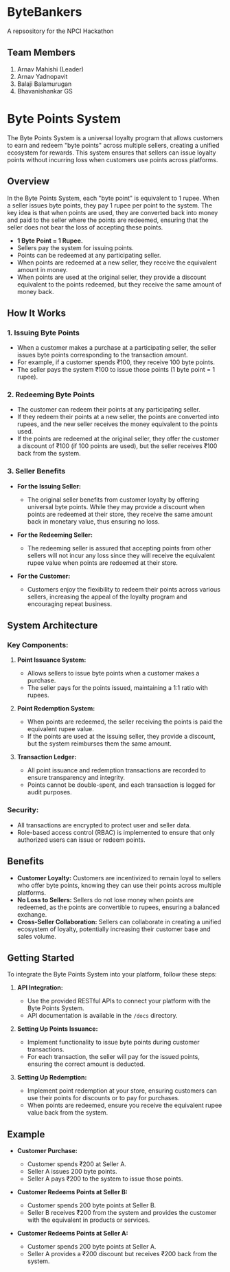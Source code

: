 # ByteBankers
A repsository for the NPCI Hackathon

## Team Members
1) Arnav Mahishi (Leader)
2) Arnav Yadnopavit
3) Balaji Balamurugan
4) Bhavanishankar GS

# Byte Points System

The Byte Points System is a universal loyalty program that allows customers to earn and redeem "byte points" across multiple sellers, creating a unified ecosystem for rewards. This system ensures that sellers can issue loyalty points without incurring loss when customers use points across platforms.

## Overview

In the Byte Points System, each "byte point" is equivalent to 1 rupee. When a seller issues byte points, they pay 1 rupee per point to the system. The key idea is that when points are used, they are converted back into money and paid to the seller where the points are redeemed, ensuring that the seller does not bear the loss of accepting these points.

- **1 Byte Point = 1 Rupee.**
- Sellers pay the system for issuing points.
- Points can be redeemed at any participating seller.
- When points are redeemed at a new seller, they receive the equivalent amount in money.
- When points are used at the original seller, they provide a discount equivalent to the points redeemed, but they receive the same amount of money back.

## How It Works

### 1. Issuing Byte Points
- When a customer makes a purchase at a participating seller, the seller issues byte points corresponding to the transaction amount.
- For example, if a customer spends ₹100, they receive 100 byte points.
- The seller pays the system ₹100 to issue those points (1 byte point = 1 rupee).

### 2. Redeeming Byte Points
- The customer can redeem their points at any participating seller. 
- If they redeem their points at a new seller, the points are converted into rupees, and the new seller receives the money equivalent to the points used.
- If the points are redeemed at the original seller, they offer the customer a discount of ₹100 (if 100 points are used), but the seller receives ₹100 back from the system.

### 3. Seller Benefits
- **For the Issuing Seller:**
  - The original seller benefits from customer loyalty by offering universal byte points. While they may provide a discount when points are redeemed at their store, they receive the same amount back in monetary value, thus ensuring no loss.
  
- **For the Redeeming Seller:**
  - The redeeming seller is assured that accepting points from other sellers will not incur any loss since they will receive the equivalent rupee value when points are redeemed at their store.

- **For the Customer:**
  - Customers enjoy the flexibility to redeem their points across various sellers, increasing the appeal of the loyalty program and encouraging repeat business.

## System Architecture

### Key Components:
1. **Point Issuance System:**
   - Allows sellers to issue byte points when a customer makes a purchase.
   - The seller pays for the points issued, maintaining a 1:1 ratio with rupees.

2. **Point Redemption System:**
   - When points are redeemed, the seller receiving the points is paid the equivalent rupee value.
   - If the points are used at the issuing seller, they provide a discount, but the system reimburses them the same amount.

3. **Transaction Ledger:**
   - All point issuance and redemption transactions are recorded to ensure transparency and integrity.
   - Points cannot be double-spent, and each transaction is logged for audit purposes.

### Security:
- All transactions are encrypted to protect user and seller data.
- Role-based access control (RBAC) is implemented to ensure that only authorized users can issue or redeem points.

## Benefits

- **Customer Loyalty:** Customers are incentivized to remain loyal to sellers who offer byte points, knowing they can use their points across multiple platforms.
- **No Loss to Sellers:** Sellers do not lose money when points are redeemed, as the points are convertible to rupees, ensuring a balanced exchange.
- **Cross-Seller Collaboration:** Sellers can collaborate in creating a unified ecosystem of loyalty, potentially increasing their customer base and sales volume.

## Getting Started

To integrate the Byte Points System into your platform, follow these steps:

1. **API Integration:**
   - Use the provided RESTful APIs to connect your platform with the Byte Points System.
   - API documentation is available in the `/docs` directory.

2. **Setting Up Points Issuance:**
   - Implement functionality to issue byte points during customer transactions.
   - For each transaction, the seller will pay for the issued points, ensuring the correct amount is deducted.

3. **Setting Up Redemption:**
   - Implement point redemption at your store, ensuring customers can use their points for discounts or to pay for purchases.
   - When points are redeemed, ensure you receive the equivalent rupee value back from the system.

## Example

- **Customer Purchase:**
  - Customer spends ₹200 at Seller A.
  - Seller A issues 200 byte points.
  - Seller A pays ₹200 to the system to issue those points.
  
- **Customer Redeems Points at Seller B:**
  - Customer spends 200 byte points at Seller B.
  - Seller B receives ₹200 from the system and provides the customer with the equivalent in products or services.

- **Customer Redeems Points at Seller A:**
  - Customer spends 200 byte points at Seller A.
  - Seller A provides a ₹200 discount but receives ₹200 back from the system.

